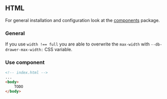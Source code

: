 ## HTML

For general installation and configuration look at the [components](https://www.npmjs.com/package/@db-ui/components) package.

### General

If you use `width !== full` you are able to overwrite the `max-width` with `--db-drawer-max-width:` CSS variable.

### Use component

```html index.html
<!-- index.html -->
...
<body>
	TODO
</body>
```

